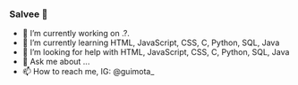 ### Salvee 👋


- 🔭 I’m currently working on .?.
- 🌱 I’m currently learning HTML, JavaScript, CSS, C, Python, SQL, Java
- 🤔 I’m looking for help with HTML, JavaScript, CSS, C, Python, SQL, Java
- 💬 Ask me about ...
- 📫 How to reach me, IG: @guimota_



